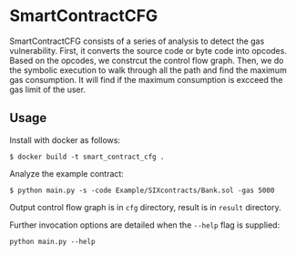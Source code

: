 # SmartContractCFG

SmartContractCFG consists of a series of analysis to detect the gas vulnerability. First, it converts the source code or byte code into opcodes. Based on the opcodes, we constrcut the control flow graph. Then, we do the symbolic execution to walk through all the path and find the maximum gas consumption. It will find if the maximum consumption is excceed the gas limit of the user.

## Usage

Install with docker as follows:

```
$ docker build -t smart_contract_cfg .
```

Analyze the example contract:

```
$ python main.py -s -code Example/SIXcontracts/Bank.sol -gas 5000
```

Output control flow graph is in `cfg` directory, result is in `result` directory.

Further invocation options are detailed when the `--help` flag is supplied:

```
python main.py --help
```